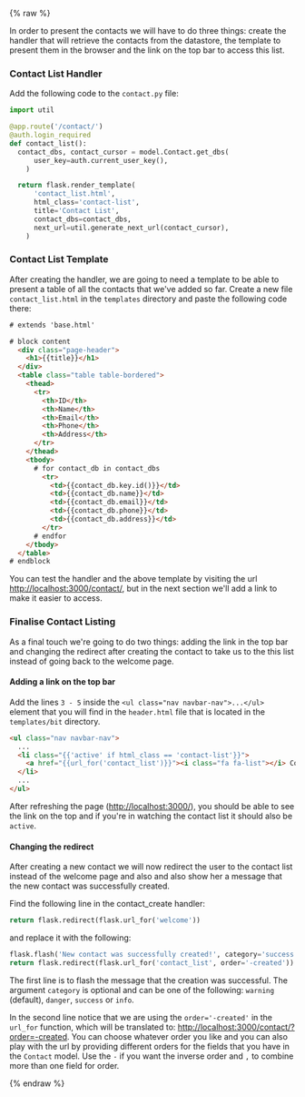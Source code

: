 {% raw %}

In order to present the contacts we will have to do three things: create the handler that will retrieve the contacts from the datastore, the template to present them in the browser and the link on the top bar to access this list.

### Contact List Handler

Add the following code to the `contact.py` file:

```python
import util

@app.route('/contact/')
@auth.login_required
def contact_list():
  contact_dbs, contact_cursor = model.Contact.get_dbs(
      user_key=auth.current_user_key(),
    )

  return flask.render_template(
      'contact_list.html',
      html_class='contact-list',
      title='Contact List',
      contact_dbs=contact_dbs,
      next_url=util.generate_next_url(contact_cursor),
    )
```

### Contact List Template

After creating the handler, we are going to need a template to be able to present a table of all the contacts that we've added so far. Create a new file `contact_list.html` in the `templates` directory and paste the following code there:

```html
# extends 'base.html'

# block content
  <div class="page-header">
    <h1>{{title}}</h1>
  </div>
  <table class="table table-bordered">
    <thead>
      <tr>
        <th>ID</th>
        <th>Name</th>
        <th>Email</th>
        <th>Phone</th>
        <th>Address</th>
      </tr>
    </thead>
    <tbody>
      # for contact_db in contact_dbs
        <tr>
          <td>{{contact_db.key.id()}}</td>
          <td>{{contact_db.name}}</td>
          <td>{{contact_db.email}}</td>
          <td>{{contact_db.phone}}</td>
          <td>{{contact_db.address}}</td>
        </tr>
      # endfor
    </tbody>
  </table>
# endblock
```

You can test the handler and the above template by visiting the url [http://localhost:3000/contact/](http://localhost:3000/contact/), but in the next section we'll add a link to make it easier to access.

### Finalise Contact Listing

As a final touch we're going to do two things: adding the link in the top bar and changing the redirect after creating the contact to take us to the this list instead of going back to the welcome page.

#### Adding a link on the top bar

Add the lines `3 - 5` inside the `<ul class="nav navbar-nav">...</ul>` element that you will find in the `header.html` file that is located in the `templates/bit` directory.

```html
<ul class="nav navbar-nav">
  ...
  <li class="{{'active' if html_class == 'contact-list'}}">
    <a href="{{url_for('contact_list')}}"><i class="fa fa-list"></i> Contact List</a>
  </li>
  ...
</ul>
```

After refreshing the page ([http://localhost:3000/](http://localhost:3000/)), you should be able to see the link on the top and if you're in watching the contact list it should also be `active`.

#### Changing the redirect

After creating a new contact we will now redirect the user to the contact list instead of the welcome page and also and also show her a message that the new contact was successfully created.

Find the following line in the contact_create handler:

```python
return flask.redirect(flask.url_for('welcome'))
```

and replace it with the following:

```python
flask.flash('New contact was successfully created!', category='success')
return flask.redirect(flask.url_for('contact_list', order='-created'))
```

The first line is to flash the message that the creation was successful. The argument `category` is optional and can be one of the following: `warning` (default), `danger`, `success` or `info`.

In the second line notice that we are using the `order='-created'` in the `url_for` function, which will be translated to: [http://localhost:3000/contact/?order=-created](http://localhost:3000/contact/?order=-created). You can choose whatever order you like and you can also play with the url by providing different orders for the fields that you have in the `Contact` model. Use the `-` if you want the inverse order and `,` to combine more than one field for order.

{% endraw %}
